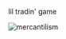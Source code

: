 lil tradin' game

![mercantilism](https://github.com/cedric-h/mercantalism/assets/25539554/95a97a23-72c5-48fe-af5e-db8f15585db1)
